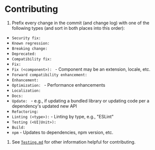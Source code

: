 # Contributing

1. Prefix every change in the commit (and change log) with one of the
  following types (and sort in both places into this order):
  - `Security fix: `
  - `Known regression: `
  - `Breaking change: `
  - `Deprecated:`
  - `Compatibility fix: `
  - `Fix: `
  - `Fix (<component>): ` - Component may be an extension, locale, etc.
  - `Forward compatibility enhancement: `
  - `Enhancement: `
  - `Optimization: ` - Performance enhancements
  - `Localization:`
  - `Docs: `
  - `Update: ` - e.g., if updating a bundled library or updating code per a
    dependency's updated new API
  - `Refactoring: `
  - `Linting (<type>):` - Linting by type, e.g., "ESLint"
  - `Testing (<UI|Unit>):`
  - `Build: `
  - `npm` - Updates to dependencies, npm version, etc.
1. See [`Testing.md`](./Testing.md) for other information helpful for contributing.
